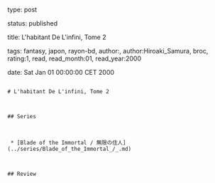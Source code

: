 type: post
status: published
title: L'habitant De L'infini, Tome 2
tags:  fantasy,  japon,  rayon-bd, author:, author:Hiroaki_Samura, broc, rating:1, read, read_month:01, read_year:2000
date: Sat Jan 01 00:00:00 CET 2000
~~~~~~
# L'habitant De L'infini, Tome 2

## Series

 * [Blade of the Immortal / 無限の住人](../series/Blade_of_the_Immortal_/_.md)

## Review

